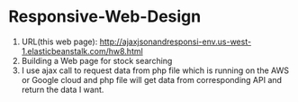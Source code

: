 # Responsive-Web-Design
1. URL(this web page): http://ajaxjsonandresponsi-env.us-west-1.elasticbeanstalk.com/hw8.html
2. Building a Web page for stock searching   
3. I use ajax call to request data from php file which is running on the AWS or Google cloud and php file will get data from corresponding API and return the data I want.
